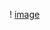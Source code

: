 ! [image](https://avatars.githubusercontent.com/u/115618339?s=400&u=1526dc5407bcc95ca53ff125e8753586311c06b8&v=4)
